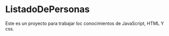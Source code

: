 # ListadoDePersonas
Este es un proyecto para trabajar loc conocimientos de JavaScript, HTML Y css. 
